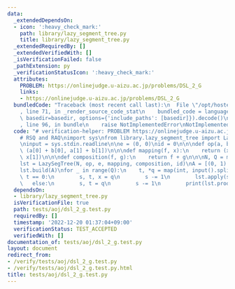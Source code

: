 ```yaml
---
data:
  _extendedDependsOn:
  - icon: ':heavy_check_mark:'
    path: library/lazy_segment_tree.py
    title: library/lazy_segment_tree.py
  _extendedRequiredBy: []
  _extendedVerifiedWith: []
  _isVerificationFailed: false
  _pathExtension: py
  _verificationStatusIcon: ':heavy_check_mark:'
  attributes:
    PROBLEM: https://onlinejudge.u-aizu.ac.jp/problems/DSL_2_G
    links:
    - https://onlinejudge.u-aizu.ac.jp/problems/DSL_2_G
  bundledCode: "Traceback (most recent call last):\n  File \"/opt/hostedtoolcache/PyPy/3.7.13/x64/site-packages/onlinejudge_verify/documentation/build.py\"\
    , line 71, in _render_source_code_stat\n    bundled_code = language.bundle(stat.path,\
    \ basedir=basedir, options={'include_paths': [basedir]}).decode()\n  File \"/opt/hostedtoolcache/PyPy/3.7.13/x64/site-packages/onlinejudge_verify/languages/python.py\"\
    , line 96, in bundle\n    raise NotImplementedError\nNotImplementedError\n"
  code: "# verification-helper: PROBLEM https://onlinejudge.u-aizu.ac.jp/problems/DSL_2_G\n\
    # RSQ and RAQ\nimport sys\nfrom library.lazy_segment_tree import LazySegTree\n\
    \ninput = sys.stdin.readline\n\ne = (0, 0)\nid = 0\n\n\ndef op(a, b):\n    return\
    \ (a[0] + b[0], a[1] + b[1])\n\n\ndef mapping(f, x):\n    return (x[0] + f * x[1],\
    \ x[1])\n\n\ndef composition(f, g):\n    return f + g\n\n\nN, Q = map(int, input().split())\n\
    lst = LazySegTree(N, op, e, mapping, composition, id)\nA = [(0, 1) for _ in range(N)]\n\
    lst.build(A)\nfor _ in range(Q):\n    t, *q = map(int, input().split())\n    if\
    \ t == 0:\n        s, t, x = q\n        s -= 1\n        lst.apply(s, t, x)\n \
    \   else:\n        s, t = q\n        s -= 1\n        print(lst.prod(s, t)[0])\n"
  dependsOn:
  - library/lazy_segment_tree.py
  isVerificationFile: true
  path: tests/aoj/dsl_2_g.test.py
  requiredBy: []
  timestamp: '2022-12-20 01:37:04+09:00'
  verificationStatus: TEST_ACCEPTED
  verifiedWith: []
documentation_of: tests/aoj/dsl_2_g.test.py
layout: document
redirect_from:
- /verify/tests/aoj/dsl_2_g.test.py
- /verify/tests/aoj/dsl_2_g.test.py.html
title: tests/aoj/dsl_2_g.test.py
---
```

